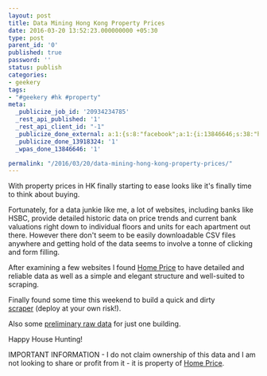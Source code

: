 ```yaml
---
layout: post
title: Data Mining Hong Kong Property Prices
date: 2016-03-20 13:52:23.000000000 +05:30
type: post
parent_id: '0'
published: true
password: ''
status: publish
categories:
- geekery
tags:
- "#geekery #hk #property"
meta:
  _publicize_job_id: '20934234785'
  _rest_api_published: '1'
  _rest_api_client_id: "-1"
  _publicize_done_external: a:1:{s:8:"facebook";a:1:{i:13846646;s:38:"https://facebook.com/10156607624460184";}}
  _publicize_done_13918324: '1'
  _wpas_done_13846646: '1'

permalink: "/2016/03/20/data-mining-hong-kong-property-prices/"
---
```

With property prices in HK finally starting to ease looks like it's&nbsp;finally time to think about buying.

Fortunately, for a&nbsp;data&nbsp;junkie like me, a lot of websites, including banks like HSBC, provide detailed historic data on price trends and current bank valuations right down to individual floors and units for each apartment out there.&nbsp;However there don't seem to be easily downloadable CSV files anywhere and getting hold of the data seems to involve a tonne of clicking and form filling.

After examining a few websites I found [Home Price](http://en.homeprice.com.hk/)&nbsp;to have detailed and reliable data as well as a simple and elegant structure and well-suited to scraping.

Finally found some time this weekend to build a quick and dirty [scraper](https://github.com/8u1x0/legendary-broccoli/blob/master/HomePrice.py)&nbsp;(deploy at your own risk!).

Also some&nbsp;[preliminary raw data](https://docs.google.com/spreadsheets/d/1VVrm_bGjXDMOoWjnnc1TLeqY1mIcwVIl7hLS31btl9o/edit?usp=sharing)&nbsp;for just one building.

Happy House Hunting!

IMPORTANT INFORMATION&nbsp;- I do not claim ownership of this data and I am not looking to share or profit from it - it is property of [Home Price](http://en.homeprice.com.hk/about-us/).

